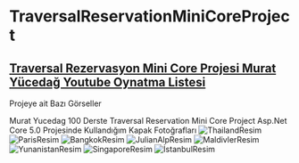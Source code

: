 # TraversalReservationMiniCoreProject
##  [Traversal Rezervasyon Mini Core Projesi Murat Yücedağ Youtube Oynatma Listesi](https://www.youtube.com/playlist?list=PLKnjBHu2xXNMK5MBogdXmsXVi3K_eEZT5)
Projeye ait Bazı Görseller 




Murat Yucedag 100 Derste Traversal Reservation Mini Core Project Asp.Net Core 5.0 Projesinde Kullandığım Kapak Fotoğrafları
![ThailandResim](https://i.ytimg.com/vi/MNuWA3BN8oc/maxresdefault.jpg)
![ParisResim](https://wallpaperaccess.com/full/296466.jpg)
![BangkokResim](https://a.cdn-hotels.com/gdcs/production172/d459/3af9262b-3d8b-40c6-b61d-e37ae1aa90aa.jpg)
![JulianAlpResim](https://img3.goodfon.com/wallpaper/nbig/7/e9/sloveniya-gorod-bled-bledskoe.jpg)
![MaldivlerResim](https://i4.hurimg.com/i/hurriyet/75/1110x740/5de8ea1f67b0a920581298f4.jpg)
![YunanistanResim](https://static.independent.co.uk/2021/11/05/14/iStock-1036361536.jpg?width=1200)
![SingaporeResim](https://wallpaperaccess.com/full/1388994.jpg)
![İstanbulResim](https://images.unsplash.com/photo-1636537511494-c3e558e0702b?ixlib=rb-4.0.3&ixid=MnwxMjA3fDB8MHxzZWFyY2h8MTd8fGlzdGFuYnVsfGVufDB8fDB8fA%3D%3D&w=1000&q=80)
